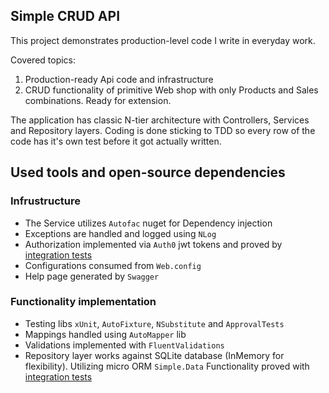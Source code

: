 ## Simple CRUD API

This project demonstrates production-level code I write in everyday work.

Covered topics:
1. Production-ready Api code and infrastructure
2. CRUD functionality of primitive Web shop with only Products and Sales combinations. Ready for extension.

The application has classic N-tier architecture with Controllers, Services and Repository layers.
Coding is done sticking to TDD so every row of the code has it's own test before it got actually written.

## Used tools and open-source dependencies
### Infrustructure
- The Service utilizes `Autofac` nuget for Dependency injection
- Exceptions are handled and logged using `NLog`
- Authorization implemented via `Auth0` jwt tokens and proved by [integration tests](https://github.com/SergeyVolodko/CoolBlueTask/blob/master/CoolBlueTask.Tests/AuthorizationIntegrationTests.cs)
- Configurations consumed from `Web.config`
- Help page generated by `Swagger`

### Functionality implementation
- Testing libs `xUnit`, `AutoFixture`, `NSubstitute` and `ApprovalTests`
- Mappings handled using `AutoMapper` lib
- Validations implemented with `FluentValidations`
- Repository layer works against SQLite database (InMemory for flexibility). Utilizing micro ORM `Simple.Data`
Functionality proved with [integration tests](https://github.com/SergeyVolodko/CoolBlueTask/blob/master/CoolBlueTask.Tests/Products/ProductRepositoryIntegrationTests.cs)
